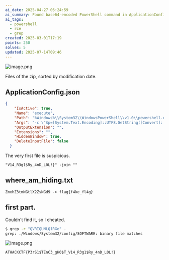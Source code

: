 ```yaml
---
ai_date: 2025-04-27 05:24:59
ai_summary: Found base64-encoded PowerShell command in ApplicationConfig.json, likely leading to RCE; used grep to locate 'QVRIQUNLQ1RGe' in config files, revealing flag
ai_tags:
  - powershell
  - rce
  - grep
created: 2025-03-01T17:19
points: 250
solves: 5
updated: 2025-07-14T09:46
---
```


![image.png](https://res.cloudinary.com/kumonochisanaka/image/upload/v1740867597/2025/03/d403118c5aface90d6a1de69ac2d76c0.png)

Files of the zip, sorted by modification date.

## ApplicationConfig.json

```json
{
	"IsActive": true,
	"Name": "execute",
	"Path": "%Windows%\\System32\\WindowsPowerShell\\v1.0\\powershell.exe",
	"Args": "-c \"$p=[System.Text.Encoding]::UTF8.GetString([Convert]::FromBase64String('IlYxNF9SM2cxJFJ5XzRuRF9MMEwhfSIgLWpvaW4gIiI'));Invoke-Expression $p\"",
	"OutputExtension": "",
	"Extensions": "",
	"HiddenWindow": true,
	"DeleteInputFile": false
  }
```

The very first file is suspicious.

```
"V14_R3g1$Ry_4nD_L0L!}" -join ""
```

## where_am_hiding.txt

```
ZmxhZ3tmNGtlX2ZsNGd9 -> flag{f4ke_fl4g}
```

## first part.

Couldn't find it, so I cheated.

```bash
$ grep -r "QVRIQUNLQ1RGe" .
grep: ./Windows/System32/config/SOFTWARE: binary file matches
```

![image.png](https://res.cloudinary.com/kumonochisanaka/image/upload/v1740869753/2025/03/6ade6940d987839111df5f8d903061ce.png)

```flag
ATHACKCTF{P3rS1$TEnC3_gH0$T_V14_R3g1$Ry_4nD_L0L!}
```